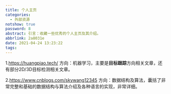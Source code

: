 ```yaml
---
title: 个人主页
categories:
  - 外部资源
notshow: true
password: 8
abstract: 引言：收藏一些优秀的个人主页及其介绍。
abbrlink: 2a8031e
date: 2021-04-24 13:23:22
tags:
---
```


1.https://huangpiao.tech/
方向：机器学习，主要是**目标跟踪**方向相关文章，还有部分2D/3D目标检测相关文章。

2.https://www.cnblogs.com/skywang12345
方向：数据结构及算法，囊括了非常完整和基础的数据结构与算法介绍及各种语言的实现，非常详细。

